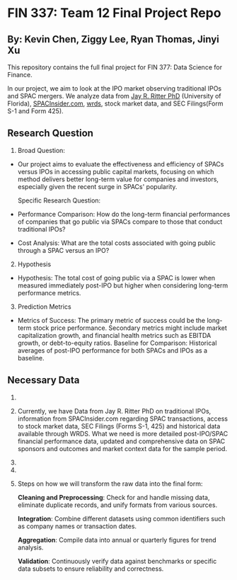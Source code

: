 # FIN 337: Team 12 Final Project Repo
## By: Kevin Chen, Ziggy Lee, Ryan Thomas, Jinyi Xu

This repository contains the full final project for FIN 377: Data Science for Finance.

In our project, we aim to look at the IPO market observing traditional IPOs and SPAC mergers. We analyze data from [Jay R. Ritter PhD](https://site.warrington.ufl.edu/ritter/) (University of Florida), [SPACInsider.com](https://www.spacinsider.com/), [wrds](https://wrds-www.wharton.upenn.edu/), stock market data, and SEC Filings(Form S-1 and Form 425). 

## Research Question

1. Broad Question:

- Our project aims to evaluate the effectiveness and efficiency of SPACs versus IPOs in accessing public capital markets, focusing on which method delivers better long-term value for companies and investors, especially given the recent surge in SPACs' popularity.

    Specific Research Question:
- Performance Comparison: How do the long-term financial performances of companies that go public via SPACs compare to those that conduct traditional IPOs?
- Cost Analysis: What are the total costs associated with going public through a SPAC versus an IPO?

2. Hypothesis

- Hypothesis: The total cost of going public via a SPAC is lower when measured immediately post-IPO but higher when considering long-term performance metrics.

3. Prediction Metrics

- Metrics of Success: The primary metric of success could be the long-term stock price performance. Secondary metrics might include market capitalization growth, and financial health metrics such as EBITDA growth, or debt-to-equity ratios.
Baseline for Comparison: Historical averages of post-IPO performance for both SPACs and IPOs as a baseline.

## Necessary Data

1.

2. Currently, we have Data from Jay R. Ritter PhD on traditional IPOs, information from SPACInsider.com regarding SPAC transactions, access to stock market data, SEC Filings (Forms S-1, 425) and historical data available through WRDS. What we need is more detailed post-IPO/SPAC financial performance data, updated and comprehensive data on SPAC sponsors and outcomes and market context data for the sample period.

3. 

4.

5. Steps on how we will transform the raw data into the final form: 

    **Cleaning and Preprocessing**: Check for and handle missing data, eliminate duplicate records, and unify formats from various sources.

    **Integration**: Combine different datasets using common identifiers such as company names or transaction dates.

    **Aggregation**: Compile data into annual or quarterly figures for trend analysis.

    **Validation**: Continuously verify data against benchmarks or specific data subsets to ensure reliability and correctness.
